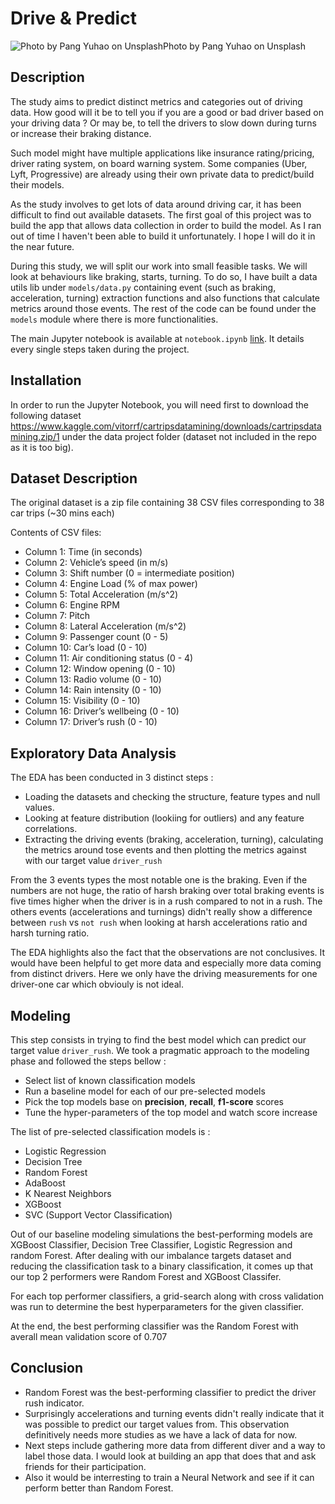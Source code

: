 # Drive & Predict

![Photo by Pang Yuhao on Unsplash](images/pang-yuhao-X00ZafKUdBo-unsplash.jpg)Photo by Pang Yuhao on Unsplash

## Description
The study aims to predict distinct metrics and categories out of driving data.
How good will it be to tell you if you are a good or bad driver based on your
driving data ? Or may be, to tell the drivers to slow down during turns or increase
their braking distance.

Such model might have multiple applications like insurance rating/pricing,
driver rating system, on board warning system. Some companies (Uber, Lyft,
Progressive) are already using their own private data to predict/build their
models.

As the study involves to get lots of data around driving car, it has been
difficult to find out available datasets. The first goal of this project was to
build the app that allows data collection in order to build the model. As I ran
out of time I haven't been able to build it unfortunately. I hope I will do it
in the near future.

During this study, we will split our work into small feasible tasks. We will look
at behaviours like braking, starts, turning. To do so, I have built a data utils
lib under `models/data.py` containing event (such as braking, acceleration, turning)
extraction functions and also functions that calculate metrics around those events. The rest of the code can be found under the `models` module where there is more functionalities.

The main Jupyter notebook is available at `notebook.ipynb` [link](https://github.com/fleralle/drive-predict/blob/master/notebook.ipynb). It details every single steps taken during the project.

## Installation
In order to run the Jupyter Notebook, you will need first to download the
following dataset https://www.kaggle.com/vitorrf/cartripsdatamining/downloads/cartripsdatamining.zip/1 under the data project folder (dataset not included in
the repo as it is too big).

## Dataset Description
The original dataset is a zip file containing 38 CSV files corresponding to 38
car trips (~30 mins each)

Contents of CSV files:
* Column 1: Time (in seconds)
* Column 2: Vehicle’s speed (in m/s)
* Column 3: Shift number (0 = intermediate position)
* Column 4: Engine Load (% of max power)
* Column 5: Total Acceleration (m/s^2)
* Column 6: Engine RPM
* Column 7: Pitch
* Column 8: Lateral Acceleration (m/s^2)
* Column 9: Passenger count (0 - 5)
* Column 10: Car’s load (0 - 10)
* Column 11: Air conditioning status (0 - 4)
* Column 12: Window opening (0 - 10)
* Column 13: Radio volume (0 - 10)
* Column 14: Rain intensity (0 - 10)
* Column 15: Visibility (0 - 10)
* Column 16: Driver’s wellbeing (0 - 10)
* Column 17: Driver’s rush (0 - 10)

## Exploratory Data Analysis

The EDA has been conducted in 3 distinct steps :
* Loading the datasets and checking the structure, feature types and null values.
* Looking at feature distribution (lookiing for outliers) and any feature correlations.
* Extracting the driving events (braking, acceleration, turning), calculating the metrics around tose events and then plotting the metrics against with our target value `driver_rush`

From the 3 events types the most notable one is the braking. Even if the numbers are not huge, the ratio of harsh braking over total braking events is five times higher when the driver is in a rush compared to not in a rush. The others events (accelerations and turnings) didn't really show a difference between `rush` vs `not rush` when looking at harsh accelerations ratio and harsh turning ratio.

The EDA highlights also the fact that the observations are not conclusives. It would have been helpful to get more data and especially more data coming from distinct drivers. Here we only have the driving measurements for one driver-one car which obviouly is not ideal.

## Modeling

This step consists in trying to find the best model which can predict our target value `driver_rush`. 
We took a pragmatic approach to the modeling phase and followed the steps bellow :

* Select list of known classification models
* Run a baseline model for each of our pre-selected models
* Pick the top models base on **precision**, **recall**, **f1-score** scores
* Tune the hyper-parameters of the top model and watch score increase

The list of pre-selected classification models is :

* Logistic Regression
* Decision Tree
* Random Forest
* AdaBoost
* K Nearest Neighbors
* XGBoost
* SVC (Support Vector Classification)

Out of our baseline modeling simulations the best-performing models are XGBoost Classifier, Decision Tree Classifier, Logistic Regression and random Forest. After dealing with our imbalance targets dataset and reducing the classification task to a binary classification, it comes up that our top 2 performers were Random Forest and XGBoost Classifer.

For each top performer classifiers, a grid-search along with cross validation was run to determine the best hyperparameters for the given classifier. 

At the end, the best performing classifier was the Random Forest with averall mean validation score of 0.707

## Conclusion

* Random Forest was the best-performing classifier to predict the driver rush indicator.
* Surprisingly accelerations and turning events didn't really indicate that it was possible to predict our target values from. This observation definitively needs more studies as we have a lack of data for now.
* Next steps include gathering more data from different diver and a way to label those data. I would look at building an app that does that and ask friends for their participation.
* Also it would be interresting to train a Neural Network and see if it can perform better than Random Forest.